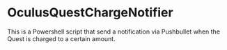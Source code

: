 # OculusQuestChargeNotifier
This is a Powershell script that send a notification via Pushbullet when the Quest is charged to a certain amount.
